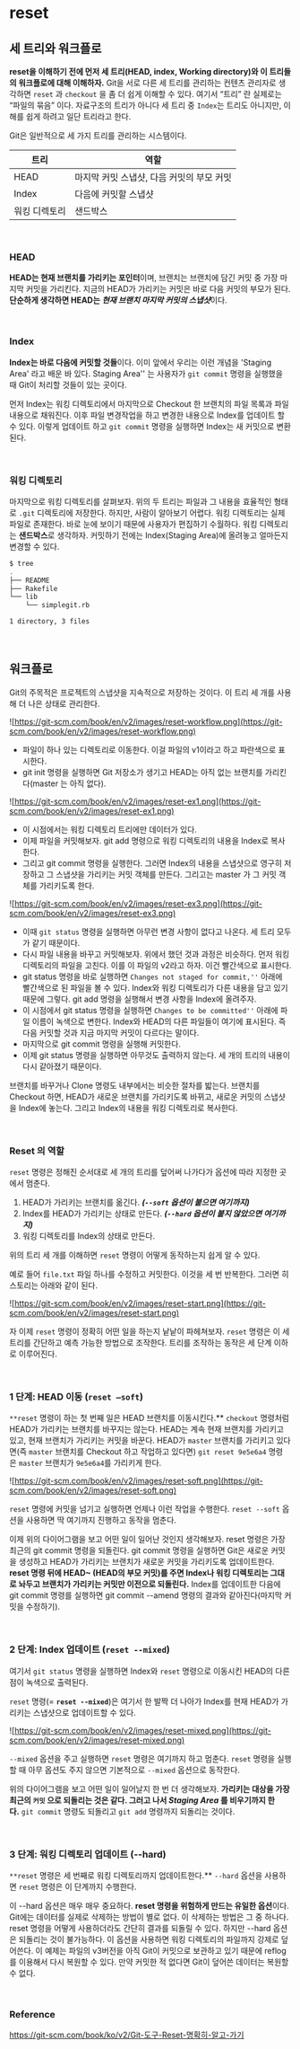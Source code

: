 # reset

## 세 트리와 워크플로

**reset을 이해하기 전에 먼저 세 트리(HEAD, index, Working directory)와 이 트리들의 워크플로에 대해 이해하자.** Git을 서로 다른 세 트리를 관리하는 컨텐츠 관리자로 생각하면 `reset` 과 `checkout` 을 좀 더 쉽게 이해할 수 있다. 여기서 “트리” 란 실제로는 “파일의 묶음” 이다. 자료구조의 트리가 아니다 세 트리 중 `Index`는 트리도 아니지만, 이해를 쉽게 하려고 일단 트리라고 한다.

Git은 일반적으로 세 가지 트리를 관리하는 시스템이다.

| 트리 | 역할 |
| --- | --- |
| HEAD | 마지막 커밋 스냅샷, 다음 커밋의 부모 커밋 |
| Index | 다음에 커밋할 스냅샷 |
| 워킹 디렉토리 | 샌드박스 |

<br>

### **HEAD**

**HEAD는 현재 브랜치를 가리키는 포인터**이며, 브랜치는 브랜치에 담긴 커밋 중 가장 마지막 커밋을 가리킨다. 지금의 HEAD가 가리키는 커밋은 바로 다음 커밋의 부모가 된다. **단순하게 생각하면 HEAD는 *현재 브랜치 마지막 커밋의 스냅샷***이다.

<br>

### **Index**

**Index는 바로 다음에 커밋할 것들**이다. 이미 앞에서 우리는 이런 개념을 'Staging Area' 라고 배운 바 있다. Staging Area'' 는 사용자가 `git commit` 명령을 실행했을 때 Git이 처리할 것들이 있는 곳이다.

먼저 Index는 워킹 디렉토리에서 마지막으로 Checkout 한 브랜치의 파일 목록과 파일 내용으로 채워진다. 이후 파일 변경작업을 하고 변경한 내용으로 Index를 업데이트 할 수 있다. 이렇게 업데이트 하고 `git commit` 명령을 실행하면 Index는 새 커밋으로 변환된다.

<br>

### **워킹 디렉토리**

마지막으로 워킹 디렉토리를 살펴보자. 위의 두 트리는 파일과 그 내용을 효율적인 형태로 `.git` 디렉토리에 저장한다. 하지만, 사람이 알아보기 어렵다. 워킹 디렉토리는 실제 파일로 존재한다. 바로 눈에 보이기 때문에 사용자가 편집하기 수월하다. 워킹 디렉토리는 **샌드박스**로 생각하자. 커밋하기 전에는 Index(Staging Area)에 올려놓고 얼마든지 변경할 수 있다.

```bash
$ tree
.
├── README
├── Rakefile
└── lib
    └── simplegit.rb

1 directory, 3 files
```

<br>

## **워크플로**

Git의 주목적은 프로젝트의 스냅샷을 지속적으로 저장하는 것이다. 이 트리 세 개를 사용해 더 나은 상태로 관리한다.

![https://git-scm.com/book/en/v2/images/reset-workflow.png](https://git-scm.com/book/en/v2/images/reset-workflow.png)

- 파일이 하나 있는 디렉토리로 이동한다. 이걸 파일의 v1이라고 하고 파란색으로 표시한다.
- git init 명령을 실행하면 Git 저장소가 생기고 HEAD는 아직 없는 브랜치를 가리킨다(master 는 아직 없다).

![https://git-scm.com/book/en/v2/images/reset-ex1.png](https://git-scm.com/book/en/v2/images/reset-ex1.png)

- 이 시점에서는 워킹 디렉토리 트리에만 데이터가 있다.
- 이제 파일을 커밋해보자. git add 명령으로 워킹 디렉토리의 내용을 Index로 복사한다.
- 그리고 git commit 명령을 실행한다. 그러면 Index의 내용을 스냅샷으로 영구히 저장하고 그 스냅샷을 가리키는 커밋 객체를 만든다. 그리고는 master 가 그 커밋 객체를 가리키도록 한다.

![https://git-scm.com/book/en/v2/images/reset-ex3.png](https://git-scm.com/book/en/v2/images/reset-ex3.png)

- 이때 `git status` 명령을 실행하면 아무런 변경 사항이 없다고 나온다. 세 트리 모두가 같기 때문이다.
- 다시 파일 내용을 바꾸고 커밋해보자. 위에서 했던 것과 과정은 비슷하다. 먼저 워킹 디렉토리의 파일을 고친다. 이를 이 파일의 v2라고 하자. 이건 빨간색으로 표시한다.
- git status 명령을 바로 실행하면 `Changes not staged for commit,''` 아래에 빨간색으로 된 파일을 볼 수 있다. Index와 워킹 디렉토리가 다른 내용을 담고 있기 때문에 그렇다. git add 명령을 실행해서 변경 사항을 Index에 올려주자.
- 이 시점에서 git status 명령을 실행하면 `Changes to be committed''` 아래에 파일 이름이 녹색으로 변한다. Index와 HEAD의 다른 파일들이 여기에 표시된다. 즉 다음 커밋할 것과 지금 마지막 커밋이 다르다는 말이다.
- 마지막으로 git commit 명령을 실행해 커밋한다.
- 이제 git status 명령을 실행하면 아무것도 출력하지 않는다. 세 개의 트리의 내용이 다시 같아졌기 때문이다.

브랜치를 바꾸거나 Clone 명령도 내부에서는 비슷한 절차를 밟는다. 브랜치를 Checkout 하면, HEAD가 새로운 브랜치를 가리키도록 바뀌고, 새로운 커밋의 스냅샷을 Index에 놓는다. 그리고 Index의 내용을 워킹 디렉토리로 복사한다.

<br>

### **Reset 의 역할**

`reset` 명령은 정해진 순서대로 세 개의 트리를 덮어써 나가다가 옵션에 따라 지정한 곳에서 멈춘다.

1. HEAD가 가리키는 브랜치를 옮긴다. ***(`--soft` 옵션이 붙으면 여기까지)***
2. Index를 HEAD가 가리키는 상태로 만든다. ***(`--hard` 옵션이 붙지 않았으면 여기까지)***
3. 워킹 디렉토리를 Index의 상태로 만든다.

위의 트리 세 개를 이해하면 `reset` 명령이 어떻게 동작하는지 쉽게 알 수 있다.

예로 들어 `file.txt` 파일 하나를 수정하고 커밋한다. 이것을 세 번 반복한다. 그러면 히스토리는 아래와 같이 된다.

![https://git-scm.com/book/en/v2/images/reset-start.png](https://git-scm.com/book/en/v2/images/reset-start.png)

자 이제 `reset` 명령이 정확히 어떤 일을 하는지 낱낱이 파헤쳐보자. `reset` 명령은 이 세 트리를 간단하고 예측 가능한 방법으로 조작한다. 트리를 조작하는 동작은 세 단계 이하로 이루어진다.

<br>

### **1 단계: HEAD 이동 (`reset —soft`)**

`**reset` 명령이 하는 첫 번째 일은 HEAD 브랜치를 이동시킨다.** `checkout` 명령처럼 HEAD가 가리키는 브랜치를 바꾸지는 않는다. HEAD는 계속 현재 브랜치를 가리키고 있고, 현재 브랜치가 가리키는 커밋을 바꾼다. HEAD가 `master` 브랜치를 가리키고 있다면(즉 `master` 브랜치를 Checkout 하고 작업하고 있다면) `git reset 9e5e6a4` 명령은 `master` 브랜치가 `9e5e6a4`를 가리키게 한다.

![https://git-scm.com/book/en/v2/images/reset-soft.png](https://git-scm.com/book/en/v2/images/reset-soft.png)

`reset` 명령에 커밋을 넘기고 실행하면 언제나 이런 작업을 수행한다. `reset --soft` 옵션을 사용하면 딱 여기까지 진행하고 동작을 멈춘다.

이제 위의 다이어그램을 보고 어떤 일이 일어난 것인지 생각해보자. reset 명령은 가장 최근의 git commit 명령을 되돌린다. git commit 명령을 실행하면 Git은 새로운 커밋을 생성하고 HEAD가 가리키는 브랜치가 새로운 커밋을 가리키도록 업데이트한다. **reset 명령 뒤에 HEAD~ (HEAD의 부모 커밋)를 주면 Index나 워킹 디렉토리는 그대로 놔두고 브랜치가 가리키는 커밋만 이전으로 되돌린다.** Index를 업데이트한 다음에 git commit 명령를 실행하면 git commit --amend 명령의 결과와 같아진다(마지막 커밋을 수정하기).

<br>

### **2 단계: Index 업데이트 (`reset --mixed`)**

여기서 `git status` 명령을 실행하면 Index와 `reset` 명령으로 이동시킨 HEAD의 다른 점이 녹색으로 출력된다.

`reset` 명령(= **`reset --mixed`**)은 여기서 한 발짝 더 나아가 Index를 현재 HEAD가 가리키는 스냅샷으로 업데이트할 수 있다.

![https://git-scm.com/book/en/v2/images/reset-mixed.png](https://git-scm.com/book/en/v2/images/reset-mixed.png)

`--mixed` 옵션을 주고 실행하면 `reset` 명령은 여기까지 하고 멈춘다. `reset` 명령을 실행할 때 아무 옵션도 주지 않으면 기본적으로 `--mixed` 옵션으로 동작한다.

위의 다이어그램을 보고 어떤 일이 일어날지 한 번 더 생각해보자. **가리키는 대상을 가장 최근의 `커밋` 으로 되돌리는 것은 같다. 그러고 나서 *Staging Area* 를 비우기까지 한다.** `git commit` 명령도 되돌리고 `git add` 명령까지 되돌리는 것이다.

<br>

### **3 단계: 워킹 디렉토리 업데이트 (--hard)**

`**reset` 명령은 세 번째로 워킹 디렉토리까지 업데이트한다.** `--hard` 옵션을 사용하면 `reset` 명령은 이 단계까지 수행한다.

이 --hard 옵션은 매우 매우 중요하다. **reset 명령을 위험하게 만드는 유일한 옵션**이다. Git에는 데이터를 실제로 삭제하는 방법이 별로 없다. 이 삭제하는 방법은 그 중 하나다. reset 명령을 어떻게 사용하더라도 간단히 결과를 되돌릴 수 있다. 하지만 --hard 옵션은 되돌리는 것이 불가능하다. 이 옵션을 사용하면 워킹 디렉토리의 파일까지 강제로 덮어쓴다. 이 예제는 파일의 v3버전을 아직 Git이 커밋으로 보관하고 있기 때문에 reflog 를 이용해서 다시 복원할 수 있다. 만약 커밋한 적 없다면 Git이 덮어쓴 데이터는 복원할 수 없다.

<br>

### Reference
https://git-scm.com/book/ko/v2/Git-도구-Reset-명확히-알고-가기
